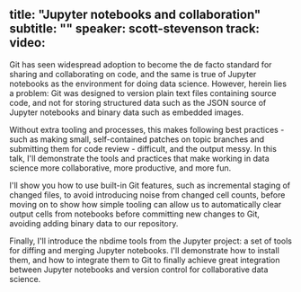 title: "Jupyter notebooks and collaboration"
subtitle: ""
speaker: scott-stevenson
track: 
video:
---
Git has seen widespread adoption to become the de facto standard for sharing and collaborating on code, and the same is true of Jupyter notebooks as the environment for doing data science. However, herein lies a problem: Git was designed to version plain text files containing source code, and not for storing structured data such as the JSON source of Jupyter notebooks and binary data such as embedded images.

Without extra tooling and processes, this makes following best practices - such as making small, self-contained patches on topic branches and submitting them for code review - difficult, and the output messy. In this talk, I'll demonstrate the tools and practices that make working in data science more collaborative, more productive, and more fun.

I'll show you how to use built-in Git features, such as incremental staging of changed files, to avoid introducing noise from changed cell counts, before moving on to show how simple tooling can allow us to automatically clear output cells from notebooks before committing new changes to Git, avoiding adding binary data to our repository.

Finally, I'll introduce the nbdime tools from the Jupyter project: a set of tools for diffing and merging Jupyter notebooks. I'll demonstrate how to install them, and how to integrate them to Git to finally achieve great integration between Jupyter notebooks and version control for collaborative data science.